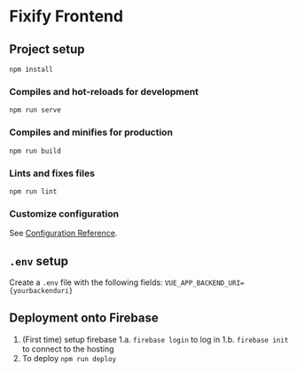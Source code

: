 # Fixify Frontend

## Project setup
```
npm install
```

### Compiles and hot-reloads for development
```
npm run serve
```

### Compiles and minifies for production
```
npm run build
```

### Lints and fixes files
```
npm run lint
```

### Customize configuration
See [Configuration Reference](https://cli.vuejs.org/config/).

## ```.env``` setup
Create a ```.env``` file with the following fields: 
    ```
    VUE_APP_BACKEND_URI={yourbackenduri}
    ```

## Deployment onto Firebase
1. (First time) setup firebase
1.a. `firebase login` to log in
1.b. `firebase init` to connect to the hosting
2. To deploy `npm run deploy`
